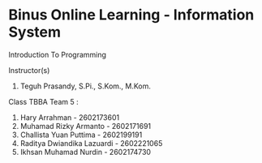# Binus Online Learning - Information System 
Introduction To Programming 

Instructor(s)
1. Teguh Prasandy, S.Pi., S.Kom., M.Kom.

Class TBBA Team 5 :
1. Hary Arrahman - 2602173601
2. Muhamad Rizky Armanto - 2602171691
3. Challista Yuan Puttima - 2602199191
4. Raditya Dwiandika Lazuardi - 2602221065
5. Ikhsan Muhamad Nurdin - 2602174730

